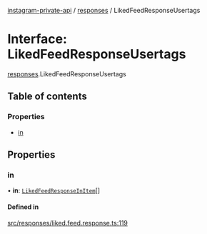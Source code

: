 [instagram-private-api](../../README.md) / [responses](../../modules/responses.md) / LikedFeedResponseUsertags

# Interface: LikedFeedResponseUsertags

[responses](../../modules/responses.md).LikedFeedResponseUsertags

## Table of contents

### Properties

- [in](LikedFeedResponseUsertags.md#in)

## Properties

### in

• **in**: [`LikedFeedResponseInItem`](LikedFeedResponseInItem.md)[]

#### Defined in

[src/responses/liked.feed.response.ts:119](https://github.com/Nerixyz/instagram-private-api/blob/4971f34/src/responses/liked.feed.response.ts#L119)
